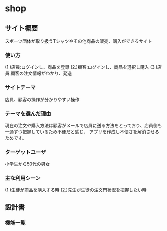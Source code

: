 # shop
## サイト概要
スポーツ団体が取り扱うTシャツやその他商品の販売、購入ができるサイト

### 使い方
(1.)店員:ログインし、商品を登録
(2.)顧客:ログインし、商品を選択し購入
(3.)店員:顧客の注文情報がわかり、発送

### サイトテーマ
店員、顧客の操作が分かりやすい操作

### テーマを選んだ理由
現在の注文や購入方法は顧客がメールで店員に送る方法をとっており、店員側も一通ずつ把握しているため不便だと感じ、
アプリを作成し不便さを解消させるためです。

### ターゲットユーザ
小学生から50代の男女

### 主な利用シーン
(1.)生徒が商品を購入する時
(2.)先生が生徒の注文門状況を把握したい時

## 設計書

### 機能一覧
